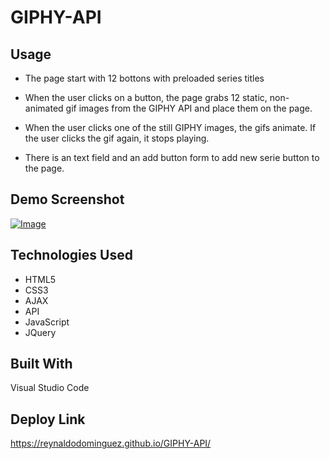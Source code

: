 # GIPHY-API

## Usage
* The page start with 12 bottons with preloaded series titles

* When the user clicks on a button, the page grabs 12 static, non-animated gif images from the GIPHY API and place them on the page.

* When the user clicks one of the still GIPHY images, the gifs animate. If the user clicks the gif again, it stops playing.

* There is an text field and an add button form to add new serie button to the page.

## Demo Screenshot
[![Image](http://dominguez.software/images/giphy.png)](https://reynaldodominguez.github.io/GIPHY-API/)

## Technologies Used
* HTML5
* CSS3
* AJAX
* API
* JavaScript
* JQuery

## Built With
Visual Studio Code

## Deploy Link
https://reynaldodominguez.github.io/GIPHY-API/
